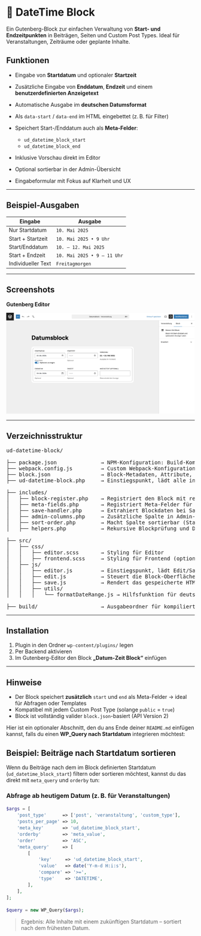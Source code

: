 # 📅 DateTime Block

Ein Gutenberg-Block zur einfachen Verwaltung von **Start- und Endzeitpunkten** in Beiträgen, Seiten und Custom Post Types. Ideal für Veranstaltungen, Zeiträume oder geplante Inhalte.


## Funktionen

* Eingabe von **Startdatum** und optionaler **Startzeit**
* Zusätzliche Eingabe von **Enddatum**, **Endzeit** und einem **benutzerdefinierten Anzeigetext**
* Automatische Ausgabe im **deutschen Datumsformat**
* Als `data-start` / `data-end` im HTML eingebettet (z. B. für Filter)
* Speichert Start-/Enddatum auch als **Meta-Felder**:

  * `ud_datetime_block_start`
  * `ud_datetime_block_end`
* Inklusive Vorschau direkt im Editor
* Optional sortierbar in der Admin-Übersicht
* Eingabeformular mit Fokus auf Klarheit und UX

---

## Beispiel-Ausgaben

| Eingabe            | Ausgabe                     |
| ------------------ | --------------------------- |
| Nur Startdatum     | `10. Mai 2025`              |
| Start + Startzeit  | `10. Mai 2025 • 9 Uhr`      |
| Start/Enddatum     | `10. – 12. Mai 2025`        |
| Start + Endzeit    | `10. Mai 2025 • 9 – 11 Uhr` |
| Individueller Text | `Freitagmorgen`             |

---

## Screenshots

**Gutenberg Editor**

![Editor UI](./assets/img/editor.png)


---

## Verzeichnisstruktur

<pre>
ud-datetime-block/

├── package.json              → NPM-Konfiguration: Build-Kommandos, Abhängigkeiten
├── webpack.config.js         → Custom Webpack-Konfiguration (mit Styles und Scripts)
├── block.json                → Block-Metadaten, Attribute, Script- und Stylepfade
├── ud-datetime-block.php     → Einstiegspunkt, lädt alle includes/*

├── includes/                 
│   ├── block-register.php    → Registriert den Block mit register_block_type
│   ├── meta-fields.php       → Registriert Meta-Felder für Start/Ende
│   ├── save-handler.php      → Extrahiert Blockdaten bei Save und speichert in Post-Meta
│   ├── admin-columns.php     → Zusätzliche Spalte in Admin-Übersicht mit Start/Enddatum
│   ├── sort-order.php        → Macht Spalte sortierbar (Startdatum)
│   ├── helpers.php           → Rekursive Blockprüfung und Datums-Extraktion

├── src/
│   ├── css/
│   │   ├── editor.scss       → Styling für Editor
│   │   ├── frontend.scss     → Styling für Frontend (optional)
│   ├── js/
│   │   ├── editor.js         → Einstiegspunkt, lädt Edit/Save-Logik
│   │   ├── edit.js           → Steuert die Block-Oberfläche im Editor
│   │   ├── save.js           → Rendert das gespeicherte HTML mit data-Attributen
│   │   ├── utils/
│   │   │   └── formatDateRange.js → Hilfsfunktion für deutschsprachige Zeitraumanzeige

├── build/                    → Ausgabeordner für kompiliertes CSS/JS
</pre>

---

## Installation

1. Plugin in den Ordner `wp-content/plugins/` legen
2. Per Backend aktivieren
3. Im Gutenberg-Editor den Block **„Datum-Zeit Block“** einfügen

---

## Hinweise

* Der Block speichert **zusätzlich** `start` und `end` als Meta-Felder → ideal für Abfragen oder Templates
* Kompatibel mit jedem Custom Post Type (solange `public` = `true`)
* Block ist vollständig valider `block.json`-basiert (API Version 2)


Hier ist ein optionaler Abschnitt, den du ans Ende deiner `README.md` einfügen kannst, falls du einen **WP\_Query nach Startdatum** integrieren möchtest:



## Beispiel: Beiträge nach Startdatum sortieren

Wenn du Beiträge nach dem im Block definierten Startdatum (`ud_datetime_block_start`) filtern oder sortieren möchtest, kannst du das direkt mit `meta_query` und `orderby` tun:

### Abfrage ab heutigem Datum (z. B. für Veranstaltungen)

```php
$args = [
    'post_type'      => ['post', 'veranstaltung', 'custom_type'],
    'posts_per_page' => 10,
    'meta_key'       => 'ud_datetime_block_start',
    'orderby'        => 'meta_value',
    'order'          => 'ASC',
    'meta_query'     => [
        [
            'key'     => 'ud_datetime_block_start',
            'value'   => date('Y-m-d H:i:s'),
            'compare' => '>=',
            'type'    => 'DATETIME',
        ],
    ],
];

$query = new WP_Query($args);
```

> Ergebnis: Alle Inhalte mit einem zukünftigen Startdatum – sortiert nach dem frühesten Datum.

